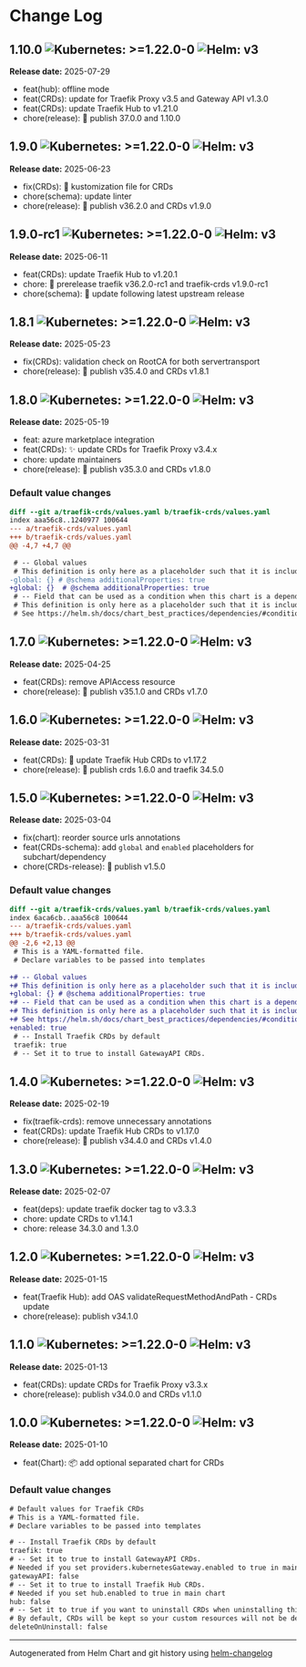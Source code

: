 # Change Log

## 1.10.0  ![Kubernetes: >=1.22.0-0](https://img.shields.io/static/v1?label=Kubernetes&message=%3E%3D1.22.0-0&color=informational&logo=kubernetes) ![Helm: v3](https://img.shields.io/static/v1?label=Helm&message=v3&color=informational&logo=helm)

**Release date:** 2025-07-29

* feat(hub): offline mode
* feat(CRDs): update for Traefik Proxy v3.5 and Gateway API v1.3.0
* feat(CRDs): update Traefik Hub to v1.21.0
* chore(release): :rocket: publish 37.0.0 and 1.10.0


## 1.9.0  ![Kubernetes: >=1.22.0-0](https://img.shields.io/static/v1?label=Kubernetes&message=%3E%3D1.22.0-0&color=informational&logo=kubernetes) ![Helm: v3](https://img.shields.io/static/v1?label=Helm&message=v3&color=informational&logo=helm)

**Release date:** 2025-06-23

* fix(CRDs): :bug: kustomization file for CRDs
* chore(schema): update linter
* chore(release): 🚀 publish v36.2.0 and CRDs v1.9.0


## 1.9.0-rc1  ![Kubernetes: >=1.22.0-0](https://img.shields.io/static/v1?label=Kubernetes&message=%3E%3D1.22.0-0&color=informational&logo=kubernetes) ![Helm: v3](https://img.shields.io/static/v1?label=Helm&message=v3&color=informational&logo=helm)

**Release date:** 2025-06-11

* feat(CRDs): update Traefik Hub to v1.20.1
* chore: :rocket: prerelease traefik v36.2.0-rc1 and traefik-crds v1.9.0-rc1
* chore(schema): 🔧 update following latest upstream release


## 1.8.1  ![Kubernetes: >=1.22.0-0](https://img.shields.io/static/v1?label=Kubernetes&message=%3E%3D1.22.0-0&color=informational&logo=kubernetes) ![Helm: v3](https://img.shields.io/static/v1?label=Helm&message=v3&color=informational&logo=helm)

**Release date:** 2025-05-23

* fix(CRDs): validation check on RootCA for both servertransport
* chore(release): :rocket: publish v35.4.0 and CRDs v1.8.1


## 1.8.0  ![Kubernetes: >=1.22.0-0](https://img.shields.io/static/v1?label=Kubernetes&message=%3E%3D1.22.0-0&color=informational&logo=kubernetes) ![Helm: v3](https://img.shields.io/static/v1?label=Helm&message=v3&color=informational&logo=helm)

**Release date:** 2025-05-19

* feat: azure marketplace integration
* feat(CRDs): ✨ update CRDs for Traefik Proxy v3.4.x
* chore: update maintainers
* chore(release): :rocket: publish v35.3.0 and CRDs v1.8.0

### Default value changes

```diff
diff --git a/traefik-crds/values.yaml b/traefik-crds/values.yaml
index aaa56c8..1240977 100644
--- a/traefik-crds/values.yaml
+++ b/traefik-crds/values.yaml
@@ -4,7 +4,7 @@
 
 # -- Global values
 # This definition is only here as a placeholder such that it is included in the json schema.
-global: {} # @schema additionalProperties: true
+global: {}  # @schema additionalProperties: true
 # -- Field that can be used as a condition when this chart is a dependency.
 # This definition is only here as a placeholder such that it is included in the json schema.
 # See https://helm.sh/docs/chart_best_practices/dependencies/#conditions-and-tags for more info.
```

## 1.7.0  ![Kubernetes: >=1.22.0-0](https://img.shields.io/static/v1?label=Kubernetes&message=%3E%3D1.22.0-0&color=informational&logo=kubernetes) ![Helm: v3](https://img.shields.io/static/v1?label=Helm&message=v3&color=informational&logo=helm)

**Release date:** 2025-04-25

* feat(CRDs): remove APIAccess resource
* chore(release): :rocket: publish v35.1.0 and CRDs v1.7.0


## 1.6.0  ![Kubernetes: >=1.22.0-0](https://img.shields.io/static/v1?label=Kubernetes&message=%3E%3D1.22.0-0&color=informational&logo=kubernetes) ![Helm: v3](https://img.shields.io/static/v1?label=Helm&message=v3&color=informational&logo=helm)

**Release date:** 2025-03-31

* feat(CRDs): 🔧 update Traefik Hub CRDs to v1.17.2
* chore(release): 🚀 publish crds 1.6.0 and traefik 34.5.0


## 1.5.0  ![Kubernetes: >=1.22.0-0](https://img.shields.io/static/v1?label=Kubernetes&message=%3E%3D1.22.0-0&color=informational&logo=kubernetes) ![Helm: v3](https://img.shields.io/static/v1?label=Helm&message=v3&color=informational&logo=helm)

**Release date:** 2025-03-04

* fix(chart): reorder source urls annotations
* feat(CRDs-schema): add `global` and `enabled` placeholders for subchart/dependency
* chore(CRDs-release): 🔧 publish v1.5.0

### Default value changes

```diff
diff --git a/traefik-crds/values.yaml b/traefik-crds/values.yaml
index 6aca6cb..aaa56c8 100644
--- a/traefik-crds/values.yaml
+++ b/traefik-crds/values.yaml
@@ -2,6 +2,13 @@
 # This is a YAML-formatted file.
 # Declare variables to be passed into templates
 
+# -- Global values
+# This definition is only here as a placeholder such that it is included in the json schema.
+global: {} # @schema additionalProperties: true
+# -- Field that can be used as a condition when this chart is a dependency.
+# This definition is only here as a placeholder such that it is included in the json schema.
+# See https://helm.sh/docs/chart_best_practices/dependencies/#conditions-and-tags for more info.
+enabled: true
 # -- Install Traefik CRDs by default
 traefik: true
 # -- Set it to true to install GatewayAPI CRDs.
```

## 1.4.0  ![Kubernetes: >=1.22.0-0](https://img.shields.io/static/v1?label=Kubernetes&message=%3E%3D1.22.0-0&color=informational&logo=kubernetes) ![Helm: v3](https://img.shields.io/static/v1?label=Helm&message=v3&color=informational&logo=helm)

**Release date:** 2025-02-19

* fix(traefik-crds): remove unnecessary annotations
* feat(CRDs): update Traefik Hub CRDs to v1.17.0
* chore(release): 🚀 publish v34.4.0 and CRDs v1.4.0


## 1.3.0  ![Kubernetes: >=1.22.0-0](https://img.shields.io/static/v1?label=Kubernetes&message=%3E%3D1.22.0-0&color=informational&logo=kubernetes) ![Helm: v3](https://img.shields.io/static/v1?label=Helm&message=v3&color=informational&logo=helm)

**Release date:** 2025-02-07

* feat(deps): update traefik docker tag to v3.3.3
* chore: update CRDs to v1.14.1
* chore: release 34.3.0 and 1.3.0


## 1.2.0  ![Kubernetes: >=1.22.0-0](https://img.shields.io/static/v1?label=Kubernetes&message=%3E%3D1.22.0-0&color=informational&logo=kubernetes) ![Helm: v3](https://img.shields.io/static/v1?label=Helm&message=v3&color=informational&logo=helm)

**Release date:** 2025-01-15

* feat(Traefik Hub): add OAS validateRequestMethodAndPath - CRDs update
* chore(release): publish v34.1.0


## 1.1.0  ![Kubernetes: >=1.22.0-0](https://img.shields.io/static/v1?label=Kubernetes&message=%3E%3D1.22.0-0&color=informational&logo=kubernetes) ![Helm: v3](https://img.shields.io/static/v1?label=Helm&message=v3&color=informational&logo=helm)

**Release date:** 2025-01-13

* feat(CRDs): update CRDs for Traefik Proxy v3.3.x
* chore(release): publish v34.0.0 and CRDs v1.1.0


## 1.0.0  ![Kubernetes: >=1.22.0-0](https://img.shields.io/static/v1?label=Kubernetes&message=%3E%3D1.22.0-0&color=informational&logo=kubernetes) ![Helm: v3](https://img.shields.io/static/v1?label=Helm&message=v3&color=informational&logo=helm)

**Release date:** 2025-01-10

* feat(Chart): :package: add optional separated chart for CRDs

### Default value changes

```diff
# Default values for Traefik CRDs
# This is a YAML-formatted file.
# Declare variables to be passed into templates

# -- Install Traefik CRDs by default
traefik: true
# -- Set it to true to install GatewayAPI CRDs.
# Needed if you set providers.kubernetesGateway.enabled to true in main chart
gatewayAPI: false
# -- Set it to true to install Traefik Hub CRDs.
# Needed if you set hub.enabled to true in main chart
hub: false
# -- Set it to true if you want to uninstall CRDs when uninstalling this chart.
# By default, CRDs will be kept so your custom resources will not be deleted accidentally.
deleteOnUninstall: false
```

---
Autogenerated from Helm Chart and git history using [helm-changelog](https://github.com/mogensen/helm-changelog)
